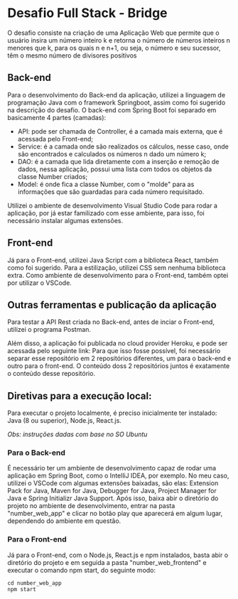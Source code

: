 # Desafio Full Stack - Bridge
O desafio consiste na criação de uma Aplicação Web que permite que o usuário insira um número inteiro k e retorna o número de números inteiros n menores que k, para os quais n e n+1, ou seja, o número e seu sucessor, têm o mesmo número de divisores positivos

## Back-end
Para o desenvolvimento do Back-end da aplicação, utilizei a linguagem de programação Java com o framework Springboot, assim como foi sugerido na descrição do desafio.
O back-end com Spring Boot foi separado em basicamente 4 partes (camadas):
* API: pode ser chamada de Controller, é a camada mais externa, que é acessada pelo Front-end;
* Service: é a camada onde são realizados os cálculos, nesse caso, onde são encontrados e calculados os números n dado um número k;
* DAO: é a camada que lida diretamente com a inserção e remoção de dados, nessa aplicação, possui uma lista com todos os objetos da classe Number criados;
* Model: é onde fica a classe Number, com o "molde" para as informações que são guardadas para cada número requisitado.

Utilizei o ambiente de desenvolvimento Visual Studio Code para rodar a aplicação, por já estar familizado com esse ambiente, para isso, foi necessário instalar algumas extensões.

## Front-end
Já para o Front-end, utilizei Java Script com a biblioteca React, também como foi sugerido. Para a estilização, utilizei CSS sem nenhuma biblioteca extra.
Como ambiente de desenvolvimento para o Front-end, também optei por utilizar o VSCode.

## Outras ferramentas e publicação da aplicação
Para testar a API Rest criada no Back-end, antes de inciar o Front-end, utilizei o programa Postman.

Além disso, a aplicação foi publicada no cloud provider Heroku, e pode ser acessada pelo seguinte link: 
Para que isso fosse possível, foi necessário separar esse repositório em 2 repositórios diferentes, um para o back-end e outro para o front-end. O conteúdo doss 2 repositórios juntos é exatamente o conteúdo desse repositório.

## Diretivas para a execução local:
Para executar o projeto localmente, é preciso inicialmente ter instalado: Java (8 ou superior), Node.js, React.js.

*Obs: instruções dadas com base no SO Ubuntu*

### Para o Back-end
É necessário ter um ambiente de desenvolvimento capaz de rodar uma aplicação em Spring Boot, como o IntelliJ IDEA, por exemplo. No meu caso, utilizei o VSCode com algumas extensões baixadas, são elas: Extension Pack for Java, Maven for Java, Debugger for Java, Project Manager for Java e Spring Initializr Java Support.
Após isso, baixa abir o diretório do projeto no ambiente de desenvolvimento, entrar na pasta "number_web_app" e clicar no botão play que aparecerá em algum lugar, dependendo do ambiente em questão.

### Para o Front-end
Já para o Front-end, com o Node.js, React.js e npm instalados, basta abir o diretório do projeto e em seguida a pasta "number_web_frontend" e executar o comando npm start, do seguinte modo:
```
cd number_web_app
npm start
```
